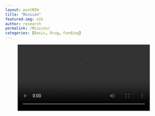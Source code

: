 ```yaml
---
layout: postNIH
title: "Mission"
featured-img: nih
author: research
permalink: /Mission/
categories: [Basic, Drug, Funding]
---
```

<figure class="large">
    <div class="myvideo">
       <video  style="display:block; width:100%; height:auto;" autoplay controls loop="loop">
        <source src="{{ site.baseurl }}/assets/img/videos/gavinScripps.mp4" type="video/mp4"></source>
<!--         <source src="{{ site.baseurl }}/assets/img/videos/gavinScripps.ogv" type="video/ogg"></source> -->
<!--         <source src="{{ site.baseurl }}/assets/img/videos/gavinScripps.webm"  type="video/webm"></source> -->
       </video>
    </div>
</figure>
